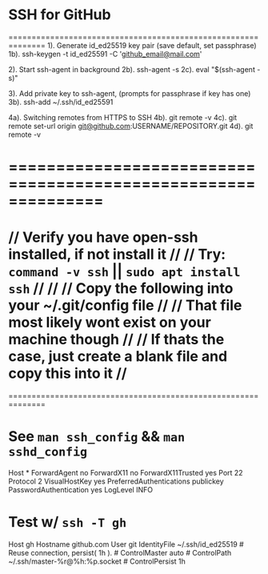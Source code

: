 # SSH for GitHub

==============================================================
1). Generate id\_ed25519 key pair 
 (save default, set passphrase)
	1b). ssh-keygen -t id_ed25591 -C 'github_email@mail.com'


2). Start ssh-agent in background
	2b). ssh-agent -s
	2c). eval "$(ssh-agent -s)"

3). Add private key to ssh-agent, (prompts for passphrase if key has one)
	3b). ssh-add ~/.ssh/id_ed25591


4a). Switching remotes from HTTPS to SSH
	4b). git remote -v
	4c). git remote set-url origin git@github.com:USERNAME/REPOSITORY.git
	4d). git remote -v

==============================================================
==============================================================
// Verify you have open-ssh installed, if not install it //
// Try: `command -v ssh` || `sudo apt install ssh` //
//
// Copy the following into your ~/.git/config file //
// That file most likely wont exist on your machine though //
// If thats the case, just create a blank file and copy this into it //
==============================================================
==============================================================

# See `man ssh_config` && `man sshd_config`

Host *
    ForwardAgent no
    ForwardX11 no
    ForwardX11Trusted yes
    Port 22
    Protocol 2
    VisualHostKey yes
    PreferredAuthentications publickey
    PasswordAuthentication yes
    LogLevel INFO

# Test w/ `ssh -T gh`
Host gh
    Hostname github.com
    User git
    IdentityFile ~/.ssh/id_ed25519
    # Reuse connection, persist( 1h ).
    # ControlMaster auto
    # ControlPath ~/.ssh/master-%r@%h:%p.socket
    # ControlPersist 1h

